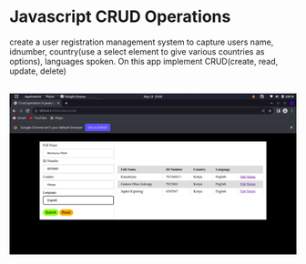 # Javascript CRUD Operations

<p>create a user registration management system to capture users name, idnumber, country(use a select element to give various countries as options), languages spoken. On this app implement CRUD(create, read, update, delete)<!-- USING JAVASCRIPT DOM--> </p>
<br>
<img src="images/img0.png" alt="Output display">
